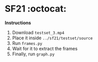 # SF21 :octocat:

**Instructions**
1. Download ```testset_3.mp4```
2. Place it inside ```../sf21/testset/source```
3. Run ```frames.py```
4. Wait for it to extract the frames
5. Finally, run ```graph.py```
